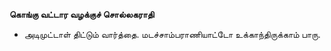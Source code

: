 **கொங்கு வட்டார வழக்குச் சொல்லகராதி**
- அடிமுட்டாள் திட்டும் வார்த்தை. மடச்சாம்பராணியாட்டோ உக்காந்திருக்காம் பாரு.

